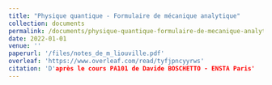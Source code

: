 ```yaml
---
title: "Physique quantique - Formulaire de mécanique analytique"
collection: documents
permalink: /documents/physique-quantique-formulaire-de-mecanique-analytique
date: 2022-01-01
venue: ''
paperurl: '/files/notes_de_m_liouville.pdf'
overleaf: 'https://www.overleaf.com/read/tyfjpncyyrws'
citation: 'D'après le cours PA101 de Davide BOSCHETTO - ENSTA Paris'
---
```

    
<!-- ---
title: "Notes de M. LIOUVILLE"
collection: documents
permalink: /documents/notes-de-m-liouville
date: 2022-12-12
venue: ''
paperurl: '/files/notes_de_m_liouville.pdf'
overleaf: 'https://www.overleaf.com/read/tyfjpncyyrws'
citation: 'M. NAVIER. Résumé des Leçons d’Analyse données à l’École polytechnique.
Victor Dalmont, 1856, p. 321-325.'
---

---
title: "Physique quantique - Formulaire de mécanique analytique"
collection: documents
permalink: /documents/physique-quantique-formulaire-de-mecanique-analytique
date: 2022-01-01
venue: ''
paperurl: '/files/pdf/teaching/Teaching Programming.pdf'
overleaf: 'https://www.overleaf.com/read/yygzvvwgbwrs'
citation: 'D'après le cours PA101 de Davide BOSCHETTO - ENSTA Paris'
--- -->


